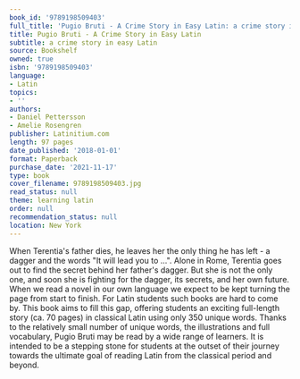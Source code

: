 ```yaml
---
book_id: '9789198509403'
full_title: 'Pugio Bruti - A Crime Story in Easy Latin: a crime story in easy Latin'
title: Pugio Bruti - A Crime Story in Easy Latin
subtitle: a crime story in easy Latin
source: Bookshelf
owned: true
isbn: '9789198509403'
language:
- Latin
topics:
- ''
authors:
- Daniel Pettersson
- Amelie Rosengren
publisher: Latinitium.com
length: 97 pages
date_published: '2018-01-01'
format: Paperback
purchase_date: '2021-11-17'
type: book
cover_filename: 9789198509403.jpg
read_status: null
theme: learning latin
order: null
recommendation_status: null
location: New York
---
```

When Terentia's father dies, he leaves her the only thing he has left - a dagger and the words "It will lead you to ...". Alone in Rome, Terentia goes out to find the secret behind her father's dagger. But she is not the only one, and soon she is fighting for the dagger, its secrets, and her own future.
When we read a novel in our own language we expect to be kept turning the page from start to finish. For Latin students such books are hard to come by. This book aims to fill this gap, offering students an exciting full-length story (ca. 70 pages) in classical Latin using only 350 unique words.
Thanks to the relatively small number of unique words, the illustrations and full vocabulary, Pugio Bruti may be read by a wide range of learners.
It is intended to be a stepping stone for students at the outset of their journey towards the ultimate goal of reading Latin from the classical period and beyond.


